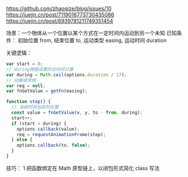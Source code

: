 https://github.com/zhaoqize/blog/issues/10
https://juejin.cn/post/7119016773730435086
https://juejin.cn/post/6939781211749351454

场景：一个物体从一个位置以某个方式在一定时间内运动到另一个未知
已知条件： 初始位置 from, 结束位置 to, 运动类型 easing, 运动时间 duration

关键逻辑：

```js
var start = 0;
// during根据设置的总时间计算
var during = Math.ceil(options.duration / 17);
// 动画请求帧
var req = null;
var fnGetValue = getFn(easing);

function step() {
  // 当前时间当前的位置
  const value = fnGetValue(x, y, to - from, during);
  start++;
  if (start < during) {
    options.callback(value);
    req = requestAnimationFrame(step);
  } else {
    options.callback(to, false);
  }
}
```

技巧： 1.把函数绑定在 Math 原型链上，以闭包形式简化 class 写法
